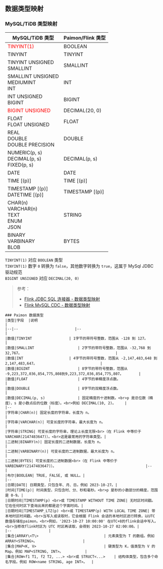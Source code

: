 ## 数据类型映射 <!-- {docsify-ignore} -->
<!-- > [👉数据接入规范](开发规范/数据接入规范.md) -->

### MySQL/TiDB 类型映射
|MySQL/TiDB 类型								    |Paimon/Flink 类型	|
|--												|--					|
|<font color=red>TINYINT(1)</font>				|BOOLEAN			|
|TINYINT										|TINYINT			|
|TINYINT UNSIGNED<br>SMALLINT					|SMALLINT			|
|SMALLINT UNSIGNED<br>MEDIUMINT<br>INT			|INT				|
|INT UNSIGNED<br>BIGINT							|BIGINT				|
|<font color=red>BIGINT UNSIGNED</font>			|DECIMAL(20, 0)		|
|FLOAT<br>FLOAT UNSIGNED						|FLOAT				|
|REAL<br>DOUBLE<br>DOUBLE PRECISION				|DOUBLE				|
|NUMERIC(p, s)<br>DECIMAL(p, s)<br>FIXED(p, s)	|DECIMAL(p, s)		|
|DATE											|DATE				|
|TIME [(p)]										|TIME [(p)]			|
|TIMESTAMP [(p)]<br>DATETIME [(p)]				|TIMESTAMP [(p)]	|
|CHAR(n)<br>VARCHAR(n)<br>TEXT<br>ENUM<br>JSON	|STRING				|
|BINARY<br>VARBINARY<br>BLOB					|BYTES				|

<!-- !> [👉数据接入规范](开发规范/数据接入规范.md)<br> -->
`TINYINT(1)` 对应 `BOOLEAN` 类型<br>
`TINYINT(1)` 数字 `0` 转换为 `false`，其他数字转换为 `true`，这属于 MySql JDBC 驱动规范<br>
`BIGINT UNSIGNED` 对应 `DECIMAL(20, 0)`

> 参考：
> - [Flink JDBC SQL 连接器 - 数据类型映射](https://nightlies.apache.org/flink/flink-docs-release-2.0/zh/docs/connectors/table/jdbc/#%E6%95%B0%E6%8D%AE%E7%B1%BB%E5%9E%8B%E6%98%A0%E5%B0%84)
> - [Flink MySQL CDC - 数据类型映射](https://nightlies.apache.org/flink/flink-cdc-docs-release-3.3/zh/docs/connectors/flink-sources/mysql-cdc/#%E6%95%B0%E6%8D%AE%E7%B1%BB%E5%9E%8B%E6%98%A0%E5%B0%84)

```
### Paimon 数据类型
|类型|字段	|说明																					|
|--|--							|--																						|
|数值|TINYINT					| 1字节的带符号整数，范围从 -128 到 127。													|
|数值|SMALLINT					| 2字节的带符号整数，范围从 -32,768 到 32,767。											|
|数值|INT						| 4字节的带符号整数，范围从 -2,147,483,648 到 2,147,483,647。								|
|数值|BIGINT						| 8字节的带符号整数，范围从 -9,223,372,036,854,775,808到9,223,372,036,854,775,807。		|
|数值|FLOAT						| 4字节的单精度浮点数。																	|
|数值|DOUBLE						| 8字节的双精度浮点数。																	|
|数值|DECIMAL(p, s)				| 固定精度的十进制数。<br>p 是总位数（精度），s 是小数点后的位数（标度）。<br>例如 DECIMAL(10, 2)。	|										|--					|
|字符串|CHAR(n)| 固定长度的字符串，长度为 n。                                                                      |
|字符串|VARCHAR(n)| 可变长度的字符串，最大长度为 n。                                                               |
|字符串|STRING| 可变长度的字符串，理论上长度无限<br>（在 Flink 中等价于 VARCHAR(2147483647)）。<br>这是最常用的字符串类型。|
|二进制|BINARY(n)| 固定长度的二进制数据，长度为 n。                                                               |
|二进制|VARBINARY(n)| 可变长度的二进制数据，最大长度为 n。                                                        |
|二进制|BYTES| 可变长度的二进制数据<br>（在 Flink 中等价于 VARBINARY(2147483647)）。											|--					|
|布尔|BOOLEAN| TRUE, FALSE, 或 NULL。|										|--					|
|日期|DATE| 日期类型，只包含年、月、日。例如 2023-10-27。|
|时间|TIME(p)| 时间类型，只包含时、分、秒和毫秒。<br>p 是秒的小数部分的精度，范围是 0-9。|
|日期时间|TIMESTAMP(p) <br>或 TIMESTAMP WITHOUT TIME ZONE| 无时区时间戳。它在任何时区下查询出来的都是这个字面时间。|
|日期时间|TIMESTAMP_LTZ(p) <br>或 TIMESTAMP(p) WITH LOCAL TIME ZONE| 带本地时区时间戳。<br>当写入或读取时，它会根据 Flink 会话的本地时区进行转换，以UTC数值存储在paimon。<br>例如，'2023-10-27 10:00:00' 在UTC+8的flink会话中写入。<br>当修改flink时区为 UTC 时区再读取，会得到 2023-10-27 02:00:00。|											|--					|
|集合|ARRAY\<T\>								| 元素类型为 T 的数组。例如 ARRAY<STRING>。						|
|集合|MAP<K, V>								| 键类型为 K，值类型为 V 的 Map。例如 MAP<STRING, INT>。			|
|集合|ROW<f1 T1, f2 T2, ...> <br>或 STRUCT<...>	| 结构体类型，包含多个命名字段。例如 ROW<name STRING, age INT>。	|
```





